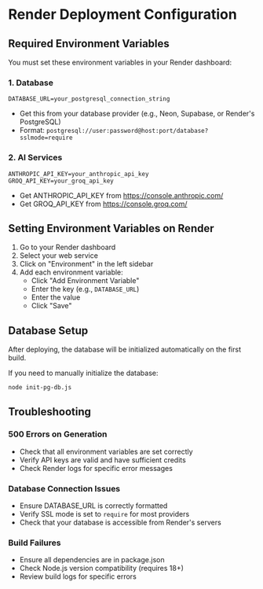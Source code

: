# Render Deployment Configuration

## Required Environment Variables

You must set these environment variables in your Render dashboard:

### 1. Database
```
DATABASE_URL=your_postgresql_connection_string
```
- Get this from your database provider (e.g., Neon, Supabase, or Render's PostgreSQL)
- Format: `postgresql://user:password@host:port/database?sslmode=require`

### 2. AI Services
```
ANTHROPIC_API_KEY=your_anthropic_api_key
GROQ_API_KEY=your_groq_api_key
```
- Get ANTHROPIC_API_KEY from https://console.anthropic.com/
- Get GROQ_API_KEY from https://console.groq.com/

## Setting Environment Variables on Render

1. Go to your Render dashboard
2. Select your web service
3. Click on "Environment" in the left sidebar
4. Add each environment variable:
   - Click "Add Environment Variable"
   - Enter the key (e.g., `DATABASE_URL`)
   - Enter the value
   - Click "Save"

## Database Setup

After deploying, the database will be initialized automatically on the first build.

If you need to manually initialize the database:
```bash
node init-pg-db.js
```

## Troubleshooting

### 500 Errors on Generation
- Check that all environment variables are set correctly
- Verify API keys are valid and have sufficient credits
- Check Render logs for specific error messages

### Database Connection Issues
- Ensure DATABASE_URL is correctly formatted
- Verify SSL mode is set to `require` for most providers
- Check that your database is accessible from Render's servers

### Build Failures
- Ensure all dependencies are in package.json
- Check Node.js version compatibility (requires 18+)
- Review build logs for specific errors